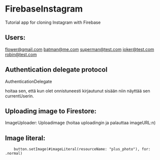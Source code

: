 # FirebaseInstagram
Tutorial app for cloning Instagram with Firebase


## Users:

flower@gmail.com
batman@me.com
superman@test.com
joker@test.com
robin@test.com




## Authentication delegate protocol 

AuthenticationDelegate

hoitaa sen, että kun olet onnistuneesti kirjautunut sisään niin näyttää sen currentUserin.




## Uploading image to Firestore:

ImageUploader: Uploadimage (hoitaa uploadingin ja palauttaa imageURL:n)

## Image literal:
        button.setImage(#imageLiteral(resourceName: "plus_photo"), for: .normal)
